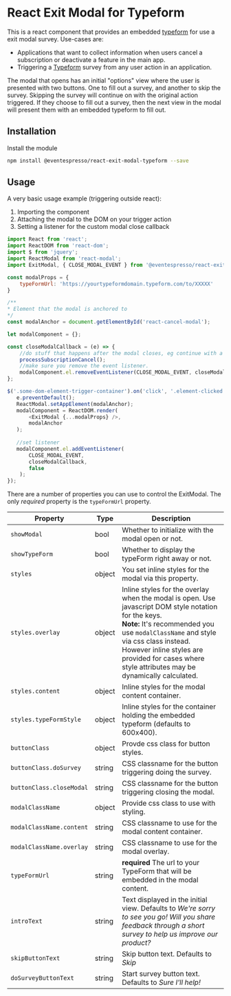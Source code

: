 # React Exit Modal for Typeform

This is a react component that provides an embedded [typeform](https://typeform.com) for use a exit modal survey.  Use-cases are:

- Applications that want to collect information when users cancel a subscription or deactivate a feature in the main app.
- Triggering a [Typeform](https://typeform.com) survey from any user action in an application.

The modal that opens has an initial "options" view where the user is presented with two buttons.  One to fill out a survey, and another to skip the survey.  Skipping the survey will continue on with the original action triggered.  If they choose to fill out a survey, then the next view in the modal will present them with an embedded typeform to fill out.

## Installation

Install the module

```bash
npm install @eventespresso/react-exit-modal-typeform --save
``` 

## Usage

A very basic usage example (triggering outside react):

1. Importing the component
2. Attaching the modal to the DOM on your trigger action
3. Setting a listener for the custom modal close callback


```js
import React from 'react';
import ReactDOM from 'react-dom';
import $ from 'jquery';
import ReactModal from 'react-modal';
import ExitModal, { CLOSE_MODAL_EVENT } from '@eventespresso/react-exit-modal-typeform';

const modalProps = {
    typeFormUrl: 'https://yourtypeformdomain.typeform.com/to/XXXXX'
}

/**
* Element that the modal is anchored to
*/
const modalAnchor = document.getElementById('react-cancel-modal');

let modalComponent = {};

const closeModalCallback = (e) => {
    //do stuff that happens after the modal closes, eg continue with a subscription cancel action etc.
    processSubscriptionCancel();
    //make sure you remove the event listener.
    modalComponent.el.removeEventListener(CLOSE_MODAL_EVENT, closeModalCallback);
};

$('.some-dom-element-trigger-container').on('click', '.element-clicked', function(e) {
   e.preventDefault();
   ReactModal.setAppElement(modalAnchor);
   modalComponent = ReactDOM.render(
       <ExitModal {...modalProps} />,
       modalAnchor
   );
   
   //set listener
   modalComponent.el.addEventListener(
       CLOSE_MODAL_EVENT,
       closeModalCallback,
       false
    );
});

```

There are a number of properties you can use to control the ExitModal.  The only _required_ property is the `typeFormUrl` property.

| Property | Type | Description |
| --------- | --------- | --------- |
| `showModal` | bool | Whether to initialize with the modal open or not.
| `showTypeForm` | bool | Whether to display the typeForm right away or not.
| `styles` | object | You set inline styles for the modal via this property.
| `styles.overlay` | object | Inline styles for the overlay when the modal is open.  Use javascript DOM style notation for the keys.<br>**Note:** It's recommended you use `modalClassName` and style via css class instead.  However inline styles are provided for cases where style attributes may be dynamically calculated. |
| `styles.content` | object | Inline styles for the modal content container.
| `styles.typeFormStyle` | object | Inline styles for the container holding the embedded typeform (defaults to 600x400). |
| `buttonClass` | object | Provde css class for button styles.
| `buttonClass.doSurvey` | string | CSS classname for the button triggering doing the survey.
| `buttonClass.closeModal` | string | CSS classname for the button triggering closing the modal. 
| `modalClassName` | object | Provide css class to use with styling.
| `modalClassName.content` | string | CSS classname to use for the modal content container.
| `modalClassName.overlay` | string | CSS classname to use for the modal overlay.
| `typeFormUrl` | string | **required** The url to your TypeForm that will be embedded in the modal content.
| `introText` | string | Text displayed in the initial view.  Defaults to _We're sorry to see you go! Will you share feedback through a short survey to help us improve our product?_ |
| `skipButtonText` | string | Skip button text.  Defaults to  _Skip_
| `doSurveyButtonText` | string | Start survey button text. Defaults to _Sure I'll help!_ |